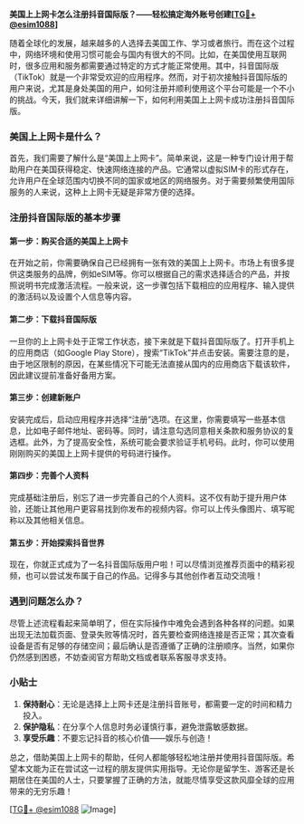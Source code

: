 **美国上上网卡怎么注册抖音国际版？——轻松搞定海外账号创建[[TG💪+ @esim1088](https://t.me/s/esim1088)]**

随着全球化的发展，越来越多的人选择去美国工作、学习或者旅行。而在这个过程中，网络环境和使用习惯可能会与国内有很大的不同。比如，在美国使用互联网时，很多应用和服务都需要通过特定的方式才能正常使用。其中，抖音国际版（TikTok）就是一个非常受欢迎的应用程序。然而，对于初次接触抖音国际版的用户来说，尤其是身处美国的用户，如何注册并顺利使用这个平台可能是一个不小的挑战。今天，我们就来详细讲解一下，如何利用美国上上网卡成功注册抖音国际版。

### 美国上上网卡是什么？

首先，我们需要了解什么是“美国上上网卡”。简单来说，这是一种专门设计用于帮助用户在美国获得稳定、快速网络连接的产品。它通常以虚拟SIM卡的形式存在，允许用户在全球范围内切换不同的国家或地区的网络服务。对于需要频繁使用国际服务的人来说，这种上上网卡无疑是非常方便的选择。

### 注册抖音国际版的基本步骤

#### 第一步：购买合适的美国上上网卡
在开始之前，你需要确保自己已经拥有一张有效的美国上上网卡。市场上有很多提供这类服务的品牌，例如eSIM等。你可以根据自己的需求选择适合的产品，并按照说明书完成激活流程。一般来说，这一步骤包括下载相应的应用程序、输入提供的激活码以及设置个人信息等内容。

#### 第二步：下载抖音国际版
一旦你的上上网卡处于正常工作状态，接下来就是下载抖音国际版了。打开手机上的应用商店（如Google Play Store），搜索“TikTok”并点击安装。需要注意的是，由于地区限制的原因，在某些情况下可能无法直接从国内的应用商店下载该软件，因此建议提前准备好备用方案。

#### 第三步：创建新账户
安装完成后，启动应用程序并选择“注册”选项。在这里，你需要填写一些基本信息，比如电子邮件地址、密码等。同时，请注意勾选同意相关条款和服务协议的复选框。此外，为了提高安全性，系统可能会要求验证手机号码。此时，你可以使用刚刚购买的美国上上网卡提供的号码进行操作。

#### 第四步：完善个人资料
完成基础注册后，别忘了进一步完善自己的个人资料。这不仅有助于提升用户体验，还能让其他用户更容易找到你发布的视频内容。你可以上传头像图片、填写昵称以及其他相关信息。

#### 第五步：开始探索抖音世界
现在，你就正式成为了一名抖音国际版用户啦！可以尽情浏览推荐页面中的精彩视频，也可以尝试发布属于自己的作品。记得多与其他创作者互动交流哦！

### 遇到问题怎么办？

尽管上述流程看起来简单明了，但在实际操作中难免会遇到各种各样的问题。如果出现无法加载页面、登录失败等情况时，首先要检查网络连接是否正常；其次查看设备是否有足够的存储空间；最后确认是否遵循了正确的注册顺序。当然，如果你仍然感到困惑，不妨查阅官方帮助文档或者联系客服寻求支持。

### 小贴士

1. **保持耐心**：无论是选择上上网卡还是注册抖音账号，都需要一定的时间和精力投入。
2. **保护隐私**：在分享个人信息时务必谨慎行事，避免泄露敏感数据。
3. **享受乐趣**：不要忘记抖音的核心价值——娱乐与创造！

总之，借助美国上上网卡的帮助，任何人都能够轻松地注册并使用抖音国际版。希望本文能为正在尝试这一过程的朋友提供实用指导。无论你是留学生、游客还是长期居住在美国的人士，只要掌握了正确的方法，就能尽情享受这款风靡全球的应用带来的无穷乐趣！

[[TG💪+ @esim1088](https://t.me/s/esim1088) ![Image](https://i.postimg.cc/4NQfJmqS/Snipaste-2025-05-13-00-14-12.png)]